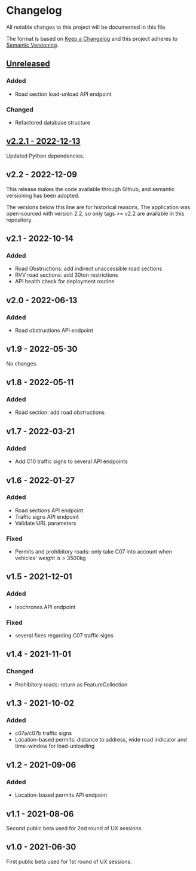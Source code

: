 # Changelog

All notable changes to this project will be documented in this file.

The format is based on [Keep a Changelog](https://keepachangelog.com/en/1.0.0/) and this project adheres to [Semantic Versioning](https://semver.org/spec/v2.0.0.html).


## [Unreleased](https://github.com/Amsterdam/bereikbaarheid-backend/compare/v2.2.1...HEAD)

### Added
- Road section load-unload API endpoint

### Changed
- Refactored database structure


## [v2.2.1 - 2022-12-13](https://github.com/Amsterdam/bereikbaarheid-backend/compare/v2.2...v2.2.1)
Updated Python dependencies.


## v2.2 - 2022-12-09
This release makes the code available through Github, and semantic versioning has been adopted.


The versions below this line are for historical reasons. The application was open-sourced with version 2.2, so only tags >= v2.2 are available in this repository.


## v2.1 - 2022-10-14

### Added
- Road Obstructions: add indirect unaccessible road sections
- RVV road sections: add 30ton restrictions 
- API health check for deployment routine


## v2.0 - 2022-06-13

### Added
- Road obstructions API endpoint


## v1.9 - 2022-05-30

No changes.


## v1.8 - 2022-05-11

### Added
- Road section: add road obstructions


## v1.7 - 2022-03-21

### Added
- Add C10 traffic signs to several API endpoints


## v1.6 - 2022-01-27

### Added
- Road sections API endpoint
- Traffic signs API endpoint
- Validate URL parameters

### Fixed
- Permits and prohibitory roads: only take C07 into account when vehicles' weight is > 3500kg


## v1.5 - 2021-12-01

### Added
- Isochrones API endpoint

### Fixed
- several fixes regarding C07 traffic signs


## v1.4 - 2021-11-01

### Changed
- Prohibitory roads: return as FeatureCollection


## v1.3 - 2021-10-02

### Added
- c07a/c07b traffic signs
- Location-based permits: distance to address, wide road indicator and time-window for load-unloading


## v1.2 - 2021-09-06

### Added
- Location-based permits API endpoint


## v1.1 - 2021-08-06
Second public beta used for 2nd round of UX sessions.


## v1.0 - 2021-06-30
First public beta used for 1st round of UX sessions.
